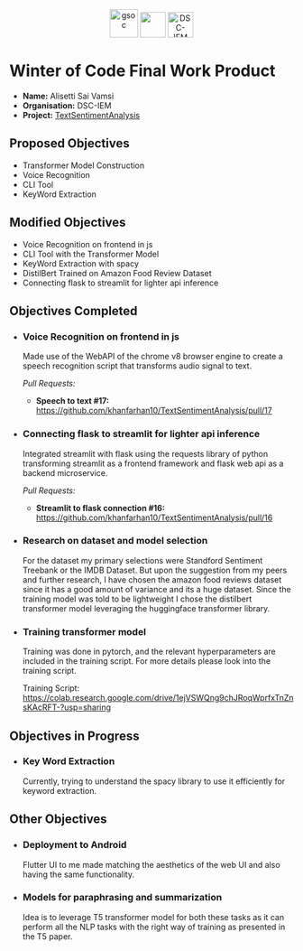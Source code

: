 <center><a href="https://winterofcode.com/"><img src="https://camo.githubusercontent.com/c73f77959233a8adb69f3dee7bbb3ba5e016f4239c7496c82538cc60c984f56e/68747470733a2f2f77696e7465726f66636f64652e636f6d2f7374617469632f6d656469612f6f72672d6c6f676f2e39333564376634382e706e67" alt="gsoc" height="50"/></a>
<a href="https://www.python.org/"><img src="https://www.python.org/static/community_logos/python-logo.png" height="45"/></a>
<a href="https://fury.gl/latest/community.html"><img src="https://raw.githubusercontent.com/divyake/Cysec-Hacktoberfest/dcc84465cfcff73981f8fcb5c8fe3b1710c007e1/assets/logo.svg" alt="DSC-IEM" height="45"/></a>
</center>

# Winter of Code Final Work Product
* **Name:** Alisetti Sai Vamsi
* **Organisation:** DSC-IEM
* **Project:** [TextSentimentAnalysis](https://github.com/khanfarhan10/TextSentimentAnalysis)

## Proposed Objectives
* Transformer Model Construction
* Voice Recognition
* CLI Tool
* KeyWord Extraction

## Modified Objectives
* Voice Recognition on frontend in js
* CLI Tool with the Transformer Model
* KeyWord Extraction with spacy
* DistilBert Trained on Amazon Food Review Dataset
* Connecting flask to streamlit for lighter api inference

## Objectives Completed
* ### Voice Recognition on frontend in js

  Made use of the WebAPI of the chrome v8 browser engine to create a speech recognition script that transforms audio signal to text.

  *Pull Requests:*
  * **Speech to text #17:** https://github.com/khanfarhan10/TextSentimentAnalysis/pull/17

* ### Connecting flask to streamlit for lighter api inference

  Integrated streamlit with flask using the requests library of python transforming streamlit as a frontend framework and flask web api as a backend microservice.

  *Pull Requests:*
  * **Streamlit to flask connection #16:** https://github.com/khanfarhan10/TextSentimentAnalysis/pull/16

* ### Research on dataset and model selection
    
  For the dataset my primary selections were Standford Sentiment Treebank or the IMDB Dataset. But upon the suggestion from my peers and further research, I have chosen the amazon food reviews dataset since it has a good amount of variance and its a huge dataset.
  Since the training model was told to be lightweight I chose the distilbert transformer model leveraging the huggingface transformer library.  

* ### Training transformer model
  
  Training was done in pytorch, and the relevant hyperparameters are included in the training script. For more details please look into the training script.
  
  Training Script: https://colab.research.google.com/drive/1ejVSWQng9chJRoqWprfxTnZnsKAcRFT-?usp=sharing


## Objectives in Progress

* ### Key Word Extraction

  Currently, trying to understand the spacy library to use it efficiently for keyword extraction.


## Other Objectives
* ### Deployment to Android

  Flutter UI to me made matching the aesthetics of the web UI and also having the same functionality.

* ### Models for paraphrasing and summarization

  Idea is to leverage T5 transformer model for both these tasks as it can perform all the NLP tasks with the right way of training as presented in the T5 paper.

